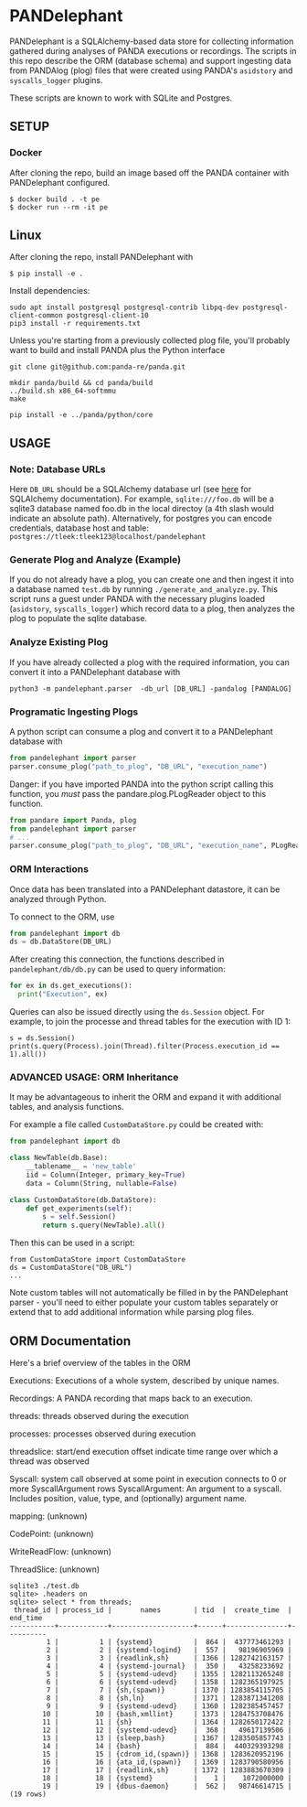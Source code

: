 # PANDelephant

PANDelephant is a SQLAlchemy-based data store for collecting information gathered during analyses of PANDA executions or recordings.
The scripts in this repo describe the ORM (database schema) and support ingesting data from PANDAlog (plog) files that were created using PANDA's `asidstory` and `syscalls_logger` plugins.

These scripts are known to work with SQLite and Postgres.

## SETUP

### Docker
After cloning the repo, build an image based off the PANDA container with PANDelephant configured.
```
$ docker build . -t pe
$ docker run --rm -it pe
```

## Linux

After cloning the repo, install PANDelephant with
```
$ pip install -e .
```

Install dependencies:
```
sudo apt install postgresql postgresql-contrib libpq-dev postgresql-client-common postgresql-client-10
pip3 install -r requirements.txt
```

Unless you're starting from a previously collected plog file, you'll probably want to build and install PANDA plus the Python interface
```
git clone git@github.com:panda-re/panda.git

mkdir panda/build && cd panda/build
../build.sh x86_64-softmmu
make

pip install -e ../panda/python/core
```

## USAGE
### Note: Database URLs
Here `DB_URL` should be a SQLAlchemy database url (see [here](https://docs.sqlalchemy.org/en/14/core/engines.html#database-urls) for SQLAlchemy documentation).
For example, `sqlite:///foo.db` will be a sqlite3 database named foo.db in the local directoy (a 4th slash would indicate an absolute path).
Alternatively, for postgres you can encode credentials, database host and table: `postgres://tleek:tleek123@localhost/pandelephant`

### Generate Plog and Analyze (Example)
If you do not already have a plog, you can create one and then ingest it into a database named `test.db` by running `./generate_and_analyze.py`.
This script runs a guest under PANDA with the necessary plugins loaded (`asidstory`, `syscalls_logger`) which record data to a plog, then analyzes the plog to populate the sqlite database.

### Analyze Existing Plog
If you have already collected a plog with the required information, you can convert it into a PANDelephant database with
```
python3 -m pandelephant.parser  -db_url [DB_URL] -pandalog [PANDALOG]
```

### Programatic Ingesting Plogs
A python script can consume a plog and convert it to a PANDelephant database with
```py
from pandelephant import parser
parser.consume_plog("path_to_plog", "DB_URL", "execution_name")
```

Danger: if you have imported PANDA into the python script calling this function, you *must* pass the pandare.plog.PLogReader object to this function.
```py
from pandare import Panda, plog
from pandelephant import parser
# ...
parser.consume_plog("path_to_plog", "DB_URL", "execution_name", PLogReader=plog.PLogReader)
```

### ORM Interactions
Once data has been translated into a PANDelephant datastore, it can be analyzed through Python.

To connect to the ORM, use
```py
from pandelephant import db
ds = db.DataStore(DB_URL)
```

After creating this connection, the functions described in `pandelephant/db/db.py` can be used to query information:

```py
for ex in ds.get_executions():
  print("Execution", ex)
```

Queries can also be issued directly using the `ds.Session` object. For example, to join the processe and thread tables for the execution with ID 1: 
```
s = ds.Session()
print(s.query(Process).join(Thread).filter(Process.execution_id == 1).all())
```


### ADVANCED USAGE: ORM Inheritance
It may be advantageous to inherit the ORM and expand it with additional tables, and analysis functions.

For example a file called `CustomDataStore.py` could be created with:
```py
from pandelephant import db

class NewTable(db.Base):
    __tablename__ = 'new_table'
    iid = Column(Integer, primary_key=True)
    data = Column(String, nullable=False)

class CustomDataStore(db.DataStore):
    def get_experiments(self):
        s = self.Session()
        return s.query(NewTable).all()
```

Then this can be used in a script:
```
from CustomDataStore import CustomDataStore
ds = CustomDataStore("DB_URL")
...
```

Note custom tables will not automatically be filled in by the PANDelephant parser - you'll need to either populate your custom tables separately or extend that to add additional information while parsing plog files.

## ORM Documentation

Here's a brief overview of the tables in the ORM

Executions:  Executions of a whole system, described by unique names.

Recordings:  A PANDA recording that maps back to an execution.

threads:     threads observed during the execution 

processes:   processes observed during execution

threadslice: start/end execution offset indicate time range over which a thread was observed

Syscall:          system call observed at some point in execution connects to 0 or more SyscallArgument rows
SyscallArgument:  An argument to a syscall. Includes position, value, type, and (optionally) argument name.

mapping:     (unknown)

CodePoint:     (unknown)

WriteReadFlow:     (unknown)

ThreadSlice:     (unknown)


    sqlite3 ./test.db
    sqlite> .headers on
    sqlite> select * from threads;
     thread_id | process_id |       names        | tid  |  create_time  | end_time 
    -----------+------------+--------------------+------+---------------+----------
             1 |          1 | {systemd}          |  864 |  437773461293 |
             2 |          2 | {systemd-logind}   |  557 |   98196905969 |
             3 |          3 | {readlink,sh}      | 1366 | 1282742163157 |
             4 |          4 | {systemd-journal}  |  350 |   43258233692 |
             5 |          5 | {systemd-udevd}    | 1355 | 1282113265248 |
             6 |          6 | {systemd-udevd}    | 1358 | 1282365197925 |
             7 |          7 | {sh,(spawn)}       | 1370 | 1283854115705 |
             8 |          8 | {sh,ln}            | 1371 | 1283871341208 |
             9 |          9 | {systemd-udevd}    | 1360 | 1282385457457 |
            10 |         10 | {bash,xmllint}     | 1373 | 1284753708476 |
            11 |         11 | {sh}               | 1364 | 1282650172422 |
            12 |         12 | {systemd-udevd}    |  368 |   49617139506 |
            13 |         13 | {sleep,bash}       | 1367 | 1283505857743 |
            14 |         14 | {bash}             |  884 |  440329393298 |
            15 |         15 | {cdrom_id,(spawn)} | 1368 | 1283620952196 |
            16 |         16 | {ata_id,(spawn)}   | 1369 | 1283790580956 |
            17 |         17 | {readlink,sh}      | 1372 | 1283883670309 |
            18 |         18 | {systemd}          |    1 |    1072000000 |
            19 |         19 | {dbus-daemon}      |  562 |   98746614715 |
    (19 rows)
